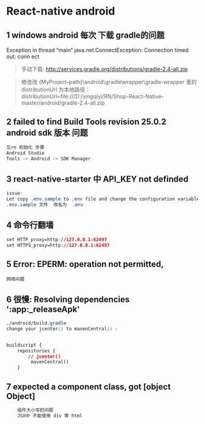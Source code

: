 # React-native  android


## 1  windows android 每次  下载 gradle的问题

Exception in thread “main” java.net.ConnectException: Connection timed out: conn
ect

> 手动下载:
http://services.gradle.org/distributions/gradle-2.4-all.zip

> 修改改 {MyProject-path}\android\gradle\wrapper\gradle-wrapper 里的 distributionUrl 为本地路径：
distributionUrl=file:///D:/xingqiyi/RN/Shop-React-Native-master/android/gradle-2.4-all.zip

## 2    failed to find Build Tools revision 25.0.2    android sdk 版本 问题

```css
见rn 初始化 步骤
Android Studio
Tools -> Android -> SDK Manager
```

## 3 react-native-starter   中  API_KEY not definded

```css
issue:
Let copy .env.sample to .env file and change the configuration variables
.env.sample 文件  改名为  .env
```


## 4  命令行翻墙

```css
set HTTP_proxy=http://127.0.0.1:62497
set HTTPS_proxy=http://127.0.0.1:62497
```

## 5   Error: EPERM: operation not permitted,

```
网络问题
```

## 6  很慢: Resolving dependencies ':app:_releaseApk'

```css
./android/build.gradle
change your jcenter() to mavenCentral() :


buildscript {
    repositories {
        // jcenter()
         mavenCentral()
    }

```

## 7 expected a component class, got [object Object]

```js
    组件大小写的问题
    JSX中 不能使用 div 等 html
```







